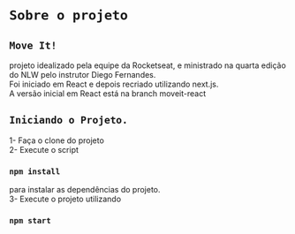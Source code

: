 # `Sobre o projeto`

## `Move It!`  
projeto idealizado pela equipe da Rocketseat, e ministrado na quarta edição do NLW pelo instrutor Diego Fernandes.<br>
Foi iniciado em React e depois recriado utilizando next.js.<br>
A versão inicial em React está na branch moveit-react<br>



## `Iniciando o Projeto.`

1- Faça o clone do projeto<br>
2- Execute o script
### `npm install`
para instalar as dependências do projeto.<br>
3- Execute o projeto utilizando
### `npm start`